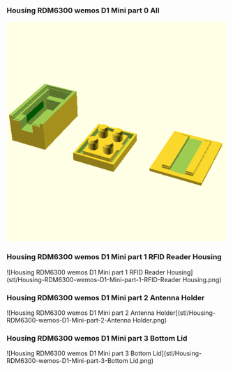 ### Housing RDM6300 wemos D1 Mini part 0 All
![Housing RDM6300 wemos D1 Mini part 0 All](stl/Housing-RDM6300-wemos-D1-Mini-part-0-All.png)

### Housing RDM6300 wemos D1 Mini part 1 RFID Reader Housing
![Housing RDM6300 wemos D1 Mini part 1 RFID Reader Housing](stl/Housing-RDM6300-wemos-D1-Mini-part-1-RFID-Reader Housing.png)

### Housing RDM6300 wemos D1 Mini part 2 Antenna Holder
![Housing RDM6300 wemos D1 Mini part 2 Antenna Holder](stl/Housing-RDM6300-wemos-D1-Mini-part-2-Antenna Holder.png)

### Housing RDM6300 wemos D1 Mini part 3 Bottom Lid
![Housing RDM6300 wemos D1 Mini part 3 Bottom Lid](stl/Housing-RDM6300-wemos-D1-Mini-part-3-Bottom Lid.png)

